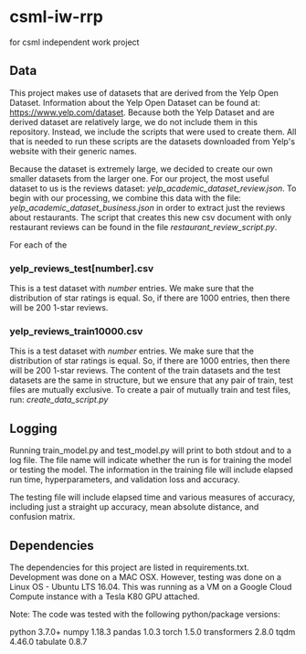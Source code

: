 # csml-iw-rrp
for csml independent work project

## Data

This project makes use of datasets that are derived from the Yelp Open Dataset. Information about the Yelp Open Dataset can be found at: https://www.yelp.com/dataset. Because both the Yelp Dataset and are derived dataset are relatively large, we do not include them in this repository. Instead, we include the scripts that were used to create them. All that is needed to run these scripts are the datasets downloaded from Yelp's website with their generic names.

Because the dataset is extremely large, we decided to create our own smaller datasets from the larger one. For our project, the most useful dataset to us is the reviews dataset: *yelp_academic_dataset_review.json*. To begin with our processing, we combine this data with the file: *yelp_academic_dataset_business.json* in order to extract just the reviews about restaurants. The script that creates this new csv document with only restaurant reviews can be found in the file *restaurant_review_script.py*.

For each of the

### yelp_reviews_test[number].csv

This is a test dataset with *number* entries. We make sure that the distribution of star ratings is equal. So, if there are 1000 entries, then there will be 200 1-star reviews.

### yelp_reviews_train10000.csv

This is a test dataset with *number* entries. We make sure that the distribution of star ratings is equal. So, if there are 1000 entries, then there will be 200 1-star reviews. The content of the train datasets and the test datasets are the same in structure, but we ensure that any pair of train, test files are mutually exclusive. To create a pair  of mutually train and test files, run: *create_data_script.py*

## Logging

Running train_model.py and test_model.py will print to both stdout and to a log file. The file name will indicate whether the run is for training the model or testing the model. The information in the training file will include elapsed run time, hyperparameters, and validation loss and accuracy.

The testing file will include elapsed time and various measures of accuracy, including just a straight up accuracy, mean absolute distance, and confusion matrix.

## Dependencies

The dependencies for this project are listed in requirements.txt. Development was done on a MAC OSX. However, testing was done on a Linux OS - Ubuntu LTS 16.04. This was running as a VM on a Google Cloud Compute instance with a Tesla K80 GPU attached.

Note: The code was tested with the following python/package versions:

python 3.7.0+
numpy 1.18.3
pandas 1.0.3
torch 1.5.0
transformers 2.8.0
tqdm 4.46.0
tabulate 0.8.7
